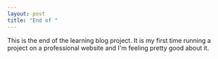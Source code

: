 ```yaml
---
layout: post
title: "End of "
---
```


This is the end of the learning blog project. It is my first time running a project on a professional website and I'm feeling pretty good about it.
